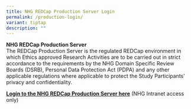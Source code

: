 ```yaml
---
title: NHG REDCap Production Server Login
permalink: /production-login/
variant: tiptap
description: ""
---
```

<p><strong>NHG REDCap Production Server</strong>
<br>The REDCap Production Server is the regulated REDCap environment in which
Ethics approved Research Activities are to be carried out in strict accordance
to the requirements by the NHG Domain Specific Review Boards (DSRB), Personal
Data Protection Act (PDPA) and any other applicable regulations where applicable
to protect the Study Participants’ privacy and confidentiality.&nbsp;</p>
<p><strong><a href="https://redcap.nhg.com.sg/" rel="noopener noreferrer nofollow" target="_blank"><u>Login to the NHG REDCap Production Server here</u></a></strong> (NHG
Intranet access only)</p>
<p></p>
<p></p>
<p></p>
<p></p>
